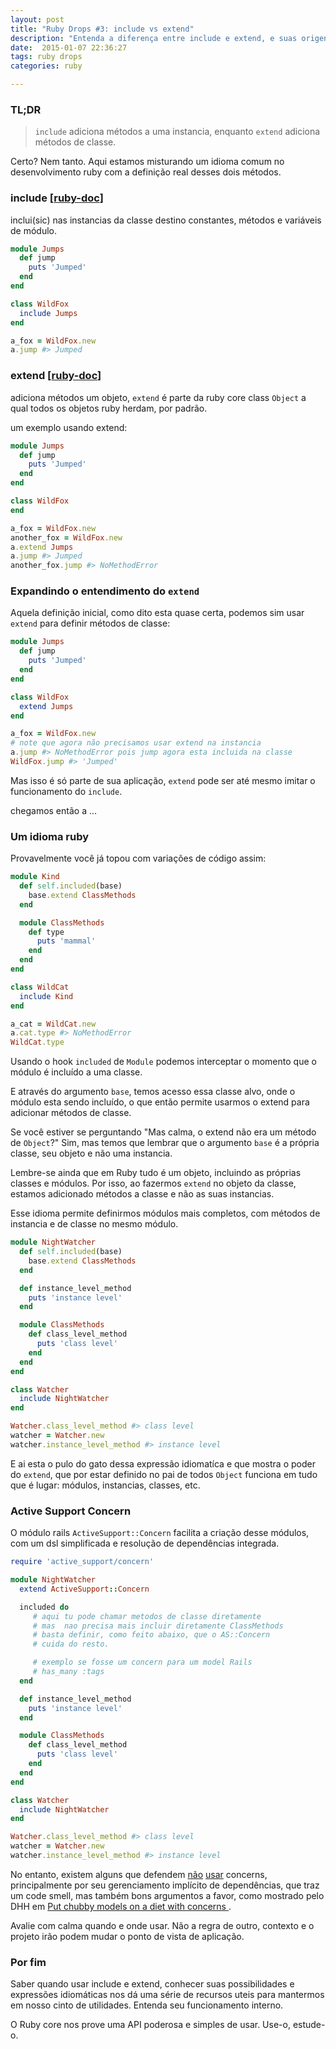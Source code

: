 ```yaml
---
layout: post
title: "Ruby Drops #3: include vs extend"
description: "Entenda a diferença entre include e extend, e suas origens."
date:  2015-01-07 22:36:27
tags: ruby drops
categories: ruby

---
```


### TL;DR

>`include` adiciona métodos a uma instancia, enquanto `extend` adiciona
métodos de classe.

Certo? Nem tanto. Aqui estamos misturando um idioma comum no desenvolvimento
ruby com a definição real desses dois métodos.

### include [[ruby-doc](http://ruby-doc.org/core-2.2.0/Module.html#method-i-include)]

inclui(sic) nas instancias da classe destino constantes, métodos e variáveis
de módulo.

``` ruby
module Jumps
  def jump
    puts 'Jumped'
  end
end

class WildFox
  include Jumps
end

a_fox = WildFox.new
a.jump #> Jumped
```


### extend [[ruby-doc](http://ruby-doc.org/core-2.2.0/Object.html#method-i-extend)]
adiciona métodos um objeto, `extend` é parte da ruby core class `Object` a qual
todos os objetos ruby herdam, por padrão.

um exemplo usando extend:

``` ruby
module Jumps
  def jump
    puts 'Jumped'
  end
end

class WildFox
end

a_fox = WildFox.new
another_fox = WildFox.new
a.extend Jumps
a.jump #> Jumped
another_fox.jump #> NoMethodError
```

### Expandindo o entendimento do `extend`

Aquela definição inicial, como dito esta quase certa, podemos sim usar `extend`
para definir métodos de classe:

``` ruby
module Jumps
  def jump
    puts 'Jumped'
  end
end

class WildFox
  extend Jumps
end

a_fox = WildFox.new
# note que agora não precisamos usar extend na instancia
a.jump #> NoMethodError pois jump agora esta incluida na classe
WildFox.jump #> 'Jumped'
```

Mas isso é só parte de sua aplicação, `extend` pode ser até mesmo imitar o
funcionamento do `include`.

chegamos então a ...

### Um idioma ruby

Provavelmente você já topou com variações de código assim:

``` ruby
module Kind
  def self.included(base)
    base.extend ClassMethods
  end

  module ClassMethods
    def type
      puts 'mammal'
    end
  end
end

class WildCat
  include Kind
end

a_cat = WildCat.new
a.cat.type #> NoMethodError
WildCat.type
```

Usando o hook `included` de `Module` podemos interceptar o momento que o módulo
é incluído a uma classe.

E através do argumento `base`, temos acesso essa classe alvo, onde o módulo
esta sendo incluído, o que então permite usarmos o extend para adicionar métodos
de classe.

Se você estiver se perguntando "Mas calma, o extend não era um método de `Object`?"
Sim, mas temos que lembrar que o argumento `base` é a própria classe, seu objeto
e não uma instancia.

Lembre-se ainda que em Ruby tudo é um objeto, incluindo as próprias classes e módulos.
Por isso, ao fazermos `extend` no objeto da classe, estamos adicionado métodos
a classe e não as suas instancias.

Esse idioma permite definirmos módulos mais completos, com métodos de
instancia e de classe no mesmo módulo.

``` ruby
module NightWatcher
  def self.included(base)
    base.extend ClassMethods
  end

  def instance_level_method
    puts 'instance level'
  end

  module ClassMethods
    def class_level_method
      puts 'class level'
    end
  end
end

class Watcher
  include NightWatcher
end

Watcher.class_level_method #> class level
watcher = Watcher.new
watcher.instance_level_method #> instance level
```
E ai esta o pulo do gato dessa expressão idiomatíca e que mostra o poder do
`extend`, que por estar definido no pai de todos `Object` funciona
em tudo que é lugar: módulos, instancias, classes, etc.

### Active Support Concern

O módulo rails `ActiveSupport::Concern` facilita a criação desse módulos,
com um dsl simplificada e resolução de dependências integrada.

``` ruby
require 'active_support/concern'

module NightWatcher
  extend ActiveSupport::Concern

  included do
     # aqui tu pode chamar metodos de classe diretamente
     # mas  nao precisa mais incluir diretamente ClassMethods
     # basta definir, como feito abaixo, que o AS::Concern
     # cuida do resto.

     # exemplo se fosse um concern para um model Rails
     # has_many :tags
  end

  def instance_level_method
    puts 'instance level'
  end

  module ClassMethods
    def class_level_method
      puts 'class level'
    end
  end
end

class Watcher
  include NightWatcher
end

Watcher.class_level_method #> class level
watcher = Watcher.new
watcher.instance_level_method #> instance level
```

No entanto, existem alguns que defendem
[não](http://blog.coreyhaines.com/2012/12/why-i-dont-use-activesupportconcern.html)
[usar](http://mcdowall.info/posts/the-great-satan-rails-concerns/)
concerns, principalmente por seu gerenciamento implícito de dependências,
que traz um code smell, mas também bons argumentos a favor, como mostrado pelo
DHH em [ Put chubby models on a diet with concerns ](https://signalvnoise.com/posts/3372-put-chubby-models-on-a-diet-with-concerns).

Avalie com calma quando e onde usar. Não a regra de outro, contexto e o projeto
irão podem mudar o ponto de vista de aplicação.

### Por fim
Saber quando usar include e extend, conhecer suas possibilidades e expressões
idiomáticas nos dá uma série de recursos uteis para mantermos em nosso cinto de
utilidades. Entenda seu funcionamento interno.

O Ruby core nos prove uma API poderosa e simples de usar. Use-o, estude-o.
